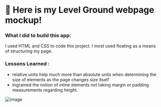 # 🎰 Here is my Level Ground webpage mockup!

### What I did to build this app:

I used HTML and CSS to code this project. I most used floating as a means of structuring my page.

### Lessons Learned :
- relative units help much more than absolute units when determining the size of elements as the page changes size itself
- Ingrained the notion of inline elements not taking margin or padding measurements regarding height.

![image](https://github.com/fjh321/LG-responsive/assets/64885403/082e461e-212c-4027-8214-dc8726fbcdc3)

